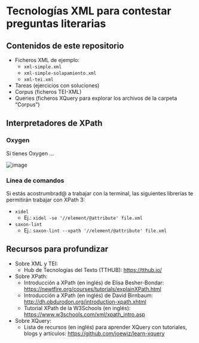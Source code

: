 # Tecnologías XML para contestar preguntas literarias

## Contenidos de este repositorio
- Ficheros XML de ejemplo: 
  - `xml-simple.xml`
  - `xml-simple-solapamiento.xml`
  - `xml-tei.xml`
- Tareas (ejercicios con soluciones)
- Corpus (ficheros TEI-XML)
- Queries (ficheros XQuery para explorar los archivos de la carpeta “Corpus”)

## Interpretadores de XPath

### Oxygen

Si tienes Oxygen ...

![image](https://user-images.githubusercontent.com/8516387/190921549-359a7e6d-ad4d-4147-94c4-509bbf567ef9.png)


### Línea de comandos
Si estás acostrumbrad@ a trabajar con la terminal, las siguientes librerías te permitirán trabajar con XPath 3:
- `xidel`
  - Ej.: `xidel -se '//element/@attribute' file.xml`
- `saxon-lint`
  - Ej.: `saxon-lint --xpath '//element/@attribute' file.xml`
  
## Recursos para profundizar
- Sobre XML y TEI:
  - Hub de Tecnologías del Texto (TTHUB): https://tthub.io/ 
- Sobre XPath:
  - Introducción a XPath (en inglés) de Elisa Besher-Bondar: https://newtfire.org/courses/tutorials/explainXPath.html 
  - Introducción a XPath (en inglés) de David Birnbaum: http://dh.obdurodon.org/introduction-xpath.xhtml 
  - Tutorial XPath de la W3Schools (en inglés): https://www.w3schools.com/xml/xpath_intro.asp 
- Sobre XQuery:
  - Lista de recursos (en inglés) para aprender XQuery con tutoriales, blogs y artículos: https://github.com/joewiz/learn-xquery 


